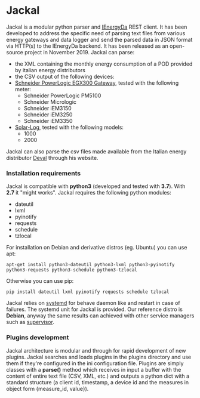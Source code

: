 # Jackal
Jackal is a modular python parser and [IEnergyDa](https://github.com/myna-project/IEnergyDa) REST client.
It has been developed to address the specific need of parsing text files from various energy gateways and data logger and send the parsed data in JSON format via HTTP(s) to the IEnergyDa backend.
It has been released as an open-source project in November 2019.
Jackal can parse:
* the XML containing the monthly energy consumption of a POD provided by italian energy distributors
* the CSV output of the following devices:
* [Schneider PowerLogic EGX300 Gateway](https://www.se.com/ww/en/product-range-presentation/2333-powerlogic-egx300/), tested with the following meter:
  * Schneider PowerLogic PM5100
  * Schneider Micrologic
  * Schneider iEM3150
  * Schneider iEM3250
  * Schneider iEM3350
* [Solar-Log](https://www.solar-log.com/en/products-components/monitoring-solar-logTM/?L=44%2F), tested with the following models:
  * 1000
  * 2000

Jackal can also parse the csv files made available from the Italian energy distributor [Deval](http://www.devalspa.it/) through his website.
### Installation requirements
Jackal is compatible with **python3** (developed and tested with **3.7**). With **2.7** it "might works".
Jackal requires the following python modules:
* dateutil
* lxml
* pyinotify
* requests
* schedule
* tzlocal

For installation on Debian and derivative distros (eg. Ubuntu) you can use apt:
```
apt-get install python3-dateutil python3-lxml python3-pyinotify python3-requests python3-schedule python3-tzlocal
```
Otherwise you can use pip:
```
pip install dateutil lxml pyinotify requests schedule tzlocal
```
Jackal relies on [systemd](https://github.com/systemd/systemd) for behave daemon like and restart in case of failures. The systemd unit for Jackal is provided. Our reference distro is **Debian**, anyway the same results can achieved with other service managers such as [supervisor](https://github.com/Supervisor/supervisor).
### Plugins development
Jackal architecture is modular and through for rapid development of new plugins. Jackal searches and loads plugins in the plugins directory and use them if they're configured in the ini configuration file. Plugins are simply classes with a **parse()** method which receives in input a buffer with the content of entire text file (CSV, XML, etc.) and outputs a python dict with a standard structure (a client id, timestamp, a device id and the measures in object form {measure_id, value}).
